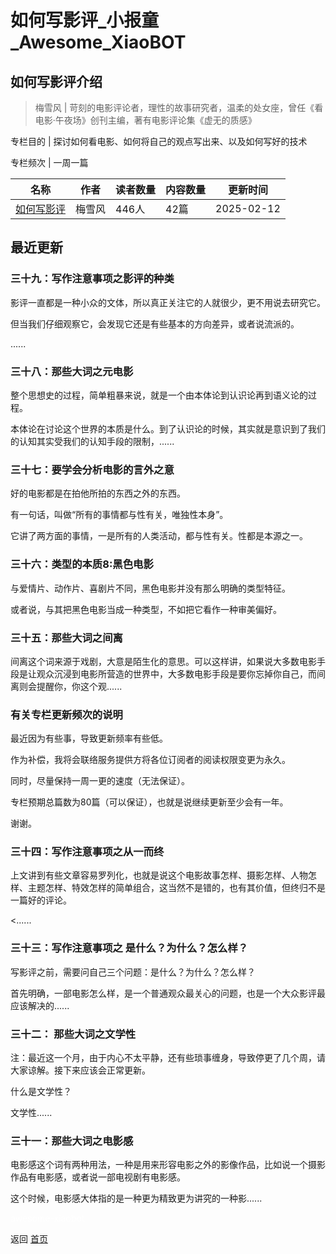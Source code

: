# 如何写影评_小报童_Awesome_XiaoBOT

## 如何写影评介绍
> 梅雪风 | 苛刻的电影评论者，理性的故事研究者，温柔的处女座，曾任《看电影·午夜场》创刊主编，著有电影评论集《虚无的质感》     
    
专栏目的 | 探讨如何看电影、如何将自己的观点写出来、以及如何写好的技术    
    
专栏频次 | 一周一篇  
  


|名称|作者|读者数量|内容数量|更新时间|
|---|---|---|---|---|
|[如何写影评](https://xiaobot.net/p/Mxfreview?refer=0b133df9-27dc-423b-8101-639049001c13)|梅雪风|446人|42篇|2025-02-12|

## 最近更新
### 三十九：写作注意事项之影评的种类

影评一直都是一种小众的文体，所以真正关注它的人就很少，更不用说去研究它。

但当我们仔细观察它，会发现它还是有些基本的方向差异，或者说流派的。

......

### 三十八：那些大词之元电影

整个思想史的过程，简单粗暴来说，就是一个由本体论到认识论再到语义论的过程。

本体论在讨论这个世界的本质是什么。到了认识论的时候，其实就是意识到了我们的认知其实受我们的认知手段的限制，......

### 三十七：要学会分析电影的言外之意

好的电影都是在拍他所拍的东西之外的东西。

有一句话，叫做“所有的事情都与性有关，唯独性本身”。

它讲了两方面的事情，一是所有的人类活动，都与性有关。性都是本源之一。

### 三十六：类型的本质8:黑色电影

与爱情片、动作片、喜剧片不同，黑色电影并没有那么明确的类型特征。

或者说，与其把黑色电影当成一种类型，不如把它看作一种审美偏好。

### 三十五：那些大词之间离

间离这个词来源于戏剧，大意是陌生化的意思。可以这样讲，如果说大多数电影手段是让观众沉浸到电影所营造的世界中，大多数电影手段是要你忘掉你自己，而间离则会提醒你，你这个观......

### 有关专栏更新频次的说明

最近因为有些事，导致更新频率有些低。

作为补偿，我将会联络服务提供方将各位订阅者的阅读权限变更为永久。

同时，尽量保持一周一更的速度（无法保证）。

专栏预期总篇数为80篇（可以保证），也就是说继续更新至少会有一年。

谢谢。

### 三十四：写作注意事项之从一而终

上文讲到有些文章容易罗列化，也就是说这个电影故事怎样、摄影怎样、人物怎样、主题怎样、特效怎样的简单组合，这当然不是错的，也有其价值，但终归不是一篇好的评论。

<......

### 三十三：写作注意事项之 是什么？为什么？怎么样？

写影评之前，需要问自己三个问题：是什么？为什么？怎么样？

首先明确，一部电影怎么样，是一个普通观众最关心的问题，也是一个大众影评最应该解决的......

### 三十二： 那些大词之文学性

注：最近这一个月，由于内心不太平静，还有些琐事缠身，导致停更了几个周，请大家谅解。接下来应该会正常更新。

什么是文学性？

文学性......

### 三十一：那些大词之电影感

电影感这个词有两种用法，一种是用来形容电影之外的影像作品，比如说一个摄影作品有电影感，或者说一部电视剧有电影感。

这个时候，电影感大体指的是一种更为精致更为讲究的一种影......


<a href="https://github.com/Reno9527/awesome-xiaobot" style="color: white; text-decoration: none;">awesome-xiaobot</a>

返回 [首页](../README.md)
